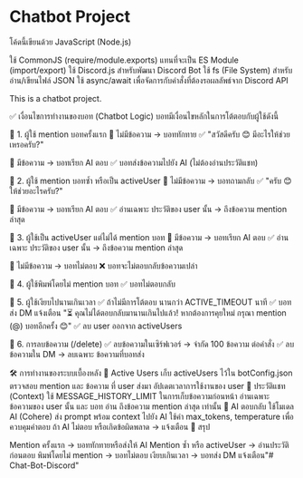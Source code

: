 # Chatbot Project
โค้ดนี้เขียนด้วย JavaScript (Node.js)

ใช้ CommonJS (require/module.exports) แทนที่จะเป็น ES Module (import/export)
ใช้ Discord.js สำหรับพัฒนา Discord Bot
ใช้ fs (File System) สำหรับอ่าน/เขียนไฟล์ JSON
ใช้ async/await เพื่อจัดการกับคำสั่งที่ต้องรอผลลัพธ์จาก Discord API

This is a chatbot project.

✅ เงื่อนไขการทำงานของบอท (Chatbot Logic)
บอทมีเงื่อนไขหลักในการโต้ตอบกับผู้ใช้ดังนี้

📌 1. ผู้ใช้ mention บอทครั้งแรก
🔹 ไม่มีข้อความ → บอททักทาย
✅ "สวัสดีครับ 😊 มีอะไรให้ช่วยเหรอครับ?"

🔹 มีข้อความ → บอทเรียก AI ตอบ
✅ บอทส่งข้อความไปยัง AI (ไม่ต้องอ่านประวัติแชท)

📌 2. ผู้ใช้ mention บอทซ้ำ หรือเป็น activeUser
🔹 ไม่มีข้อความ → บอทถามกลับ
✅ "ครับ 😊 ให้ช่วยอะไรครับ?"

🔹 มีข้อความ → บอทเรียก AI ตอบ
✅ อ่านเฉพาะ ประวัติของ user นั้น → ถึงข้อความ mention ล่าสุด

📌 3. ผู้ใช้เป็น activeUser แต่ไม่ได้ mention บอท
🔹 มีข้อความ → บอทเรียก AI ตอบ
✅ อ่านเฉพาะ ประวัติของ user นั้น → ถึงข้อความ mention ล่าสุด

🔹 ไม่มีข้อความ → บอทไม่ตอบ
❌ บอทจะไม่ตอบกลับข้อความเปล่า

📌 4. ผู้ใช้พิมพ์โดยไม่ mention บอท
✅ บอทไม่ตอบกลับ

📌 5. ผู้ใช้เงียบไปนานเกินเวลา
✅ ถ้าไม่มีการโต้ตอบ นานกว่า ACTIVE_TIMEOUT นาที
✅ บอทส่ง DM แจ้งเตือน
"⏳ คุณไม่ได้ตอบกลับมานานเกินไปแล้ว! หากต้องการคุยใหม่ กรุณา mention (@) บอทอีกครั้ง 😊"
✅ ลบ user ออกจาก activeUsers

📌 6. การลบข้อความ (/delete)
✅ ลบข้อความในเซิร์ฟเวอร์ → จำกัด 100 ข้อความ ต่อคำสั่ง
✅ ลบข้อความใน DM → ลบเฉพาะ ข้อความที่บอทส่ง

🛠 การทำงานของระบบเบื้องหลัง
📌 Active Users
เก็บ activeUsers ไว้ใน botConfig.json
ตรวจสอบ mention และ ข้อความ ที่ user ส่งมา
อัปเดตเวลาการใช้งานของ user
📌 ประวัติแชท (Context)
ใช้ MESSAGE_HISTORY_LIMIT ในการเก็บข้อความก่อนหน้า
อ่านเฉพาะ ข้อความของ user นั้น และ บอท
อ่าน ถึงข้อความ mention ล่าสุด เท่านั้น
📌 AI ตอบกลับ
ใช้โมเดล AI (Cohere)
ส่ง prompt พร้อม context ไปยัง AI
ใช้ค่า max_tokens, temperature เพื่อควบคุมคำตอบ
ถ้า AI ไม่ตอบ หรือเกิดข้อผิดพลาด → แจ้งเตือน
📢 สรุป

Mention ครั้งแรก → บอททักทายหรือส่งให้ AI
Mention ซ้ำ หรือ activeUser → อ่านประวัติก่อนตอบ
พิมพ์โดยไม่ mention → บอทไม่ตอบ
เงียบเกินเวลา → บอทส่ง DM แจ้งเตือน"# Chat-Bot-Discord" 
